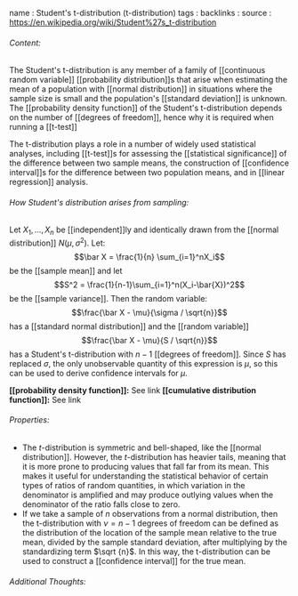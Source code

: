 name : Student's t-distribution (t-distribution)
tags : 
backlinks : 
source : https://en.wikipedia.org/wiki/Student%27s_t-distribution

###### Content:
The Student's t-distribution is any member of a family of [[continuous random variable]] [[probability distribution]]s that arise when estimating the mean of a population with [[normal distribution]] in situations where the sample size is small and the population's [[standard deviation]] is unknown. The [[probability density function]] of the Student's t-distribution depends on the number of [[degrees of freedom]], hence why it is required when running a [[t-test]]

The t-distribution plays a role in a number of widely used statistical analyses, including [[t-test]]s for assessing the [[statistical significance]] of the difference between two sample means, the construction of [[confidence interval]]s for the difference between two population means, and in [[linear regression]] analysis.

###### How Student's distribution arises from sampling:
Let $X_1, ..., X_n$ be [[independent]]ly and identically drawn from the [[normal distribution]] $N(\mu,\sigma^2$). Let:
$$\bar X = \frac{1}{n} \sum_{i=1}^nX_i$$
be the [[sample mean]] and let $$S^2 = \frac{1}{n-1}\sum_{i=1}^n(X_i-\bar{X})^2$$
be the [[sample variance]]. Then the random variable: $$\frac{\bar X - \mu}{\sigma / \sqrt{n}}$$ has a [[standard normal distribution]] and the [[random variable]] $$\frac{\bar X - \mu}{S / \sqrt{n}}$$ has a Student's t-distribution with $n-1$ [[degrees of freedom]]. Since $S$ has replaced $\sigma$, the only unobservable quantity of this expression is $\mu$, so this can be used to derive confidence intervals for $\mu$.

**[[probability density function]]:** See link
**[[cumulative distribution function]]:** See link

###### Properties:
- The _t_-distribution is symmetric and bell-shaped, like the [[normal distribution]]. However, the _t_-distribution has heavier tails, meaning that it is more prone to producing values that fall far from its mean. This makes it useful for understanding the statistical behavior of certain types of ratios of random quantities, in which variation in the denominator is amplified and may produce outlying values when the denominator of the ratio falls close to zero.
- If we take a sample of $n$ observations from a normal distribution, then the t-distribution with $\nu=n-1$ degrees of freedom can be defined as the distribution of the location of the sample mean relative to the true mean, divided by the sample standard deviation, after multiplying by the standardizing term $\sqrt {n}$. In this way, the t-distribution can be used to construct a [[confidence interval]] for the true mean.

###### Additional Thoughts:
